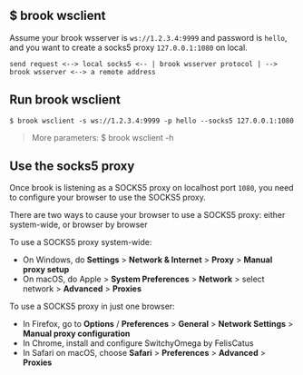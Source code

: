 ## $ brook wsclient

Assume your brook wsserver is `ws://1.2.3.4:9999` and password is `hello`, and you want to create a socks5 proxy `127.0.0.1:1080` on local.

```
send request <--> local socks5 <-- | brook wsserver protocol | --> brook wsserver <--> a remote address
```

## Run brook wsclient

```
$ brook wsclient -s ws://1.2.3.4:9999 -p hello --socks5 127.0.0.1:1080
```

> More parameters: $ brook wsclient -h

## Use the socks5 proxy

Once brook is listening as a SOCKS5 proxy on localhost port `1080`, you need to configure your browser to use the SOCKS5 proxy.

There are two ways to cause your browser to use a SOCKS5 proxy: either system-wide, or browser by browser

To use a SOCKS5 proxy system-wide:

* On Windows, do **Settings** > **Network & Internet** > **Proxy** > **Manual proxy setup**
* On macOS, do Apple > **System Preferences** > **Network** > select network > **Advanced** > **Proxies**

To use a SOCKS5 proxy in just one browser:

* In Firefox, go to **Options** / **Preferences** > **General** > **Network Settings** > **Manual proxy configuration**
* In Chrome, install and configure SwitchyOmega by FelisCatus
* In Safari on macOS, choose **Safari** > **Preferences** > **Advanced** > **Proxies**
